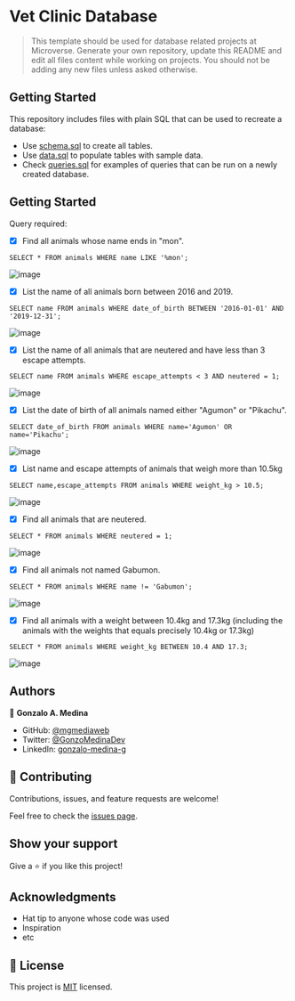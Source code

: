 # Vet Clinic Database

> This template should be used for database related projects at Microverse.
> Generate your own repository, update this README and edit all files content while working on projects. You should not be adding any new files unless asked otherwise.

## Getting Started

This repository includes files with plain SQL that can be used to recreate a database:

- Use [schema.sql](./schema.sql) to create all tables.
- Use [data.sql](./data.sql) to populate tables with sample data.
- Check [queries.sql](./queries.sql) for examples of queries that can be run on a newly created database. 

## Getting Started

Query required:

- [x] Find all animals whose name ends in "mon".
```
SELECT * FROM animals WHERE name LIKE '%mon';
```
![image](https://user-images.githubusercontent.com/41912912/183305698-a61455eb-491b-4439-ba3b-a0b02c60d23c.png)


- [x] List the name of all animals born between 2016 and 2019.
```
SELECT name FROM animals WHERE date_of_birth BETWEEN '2016-01-01' AND '2019-12-31';
```
![image](https://user-images.githubusercontent.com/41912912/183305732-9cb9dff0-5bb7-4146-9210-72ae10e61726.png)


- [x] List the name of all animals that are neutered and have less than 3 escape attempts.
```
SELECT name FROM animals WHERE escape_attempts < 3 AND neutered = 1;
```
![image](https://user-images.githubusercontent.com/41912912/183305773-e2cc08a2-e98f-4fcc-a051-4b11d5fbd1ff.png)


- [x] List the date of birth of all animals named either "Agumon" or "Pikachu".
```
SELECT date_of_birth FROM animals WHERE name='Agumon' OR name='Pikachu';
```
![image](https://user-images.githubusercontent.com/41912912/183305898-9df01cf9-88d3-490a-aa34-4b7bf8e1e65d.png)


- [x] List name and escape attempts of animals that weigh more than 10.5kg
```
SELECT name,escape_attempts FROM animals WHERE weight_kg > 10.5;
```
![image](https://user-images.githubusercontent.com/41912912/183305963-28526c51-280e-43bb-b7ab-d23eaf57d320.png)


- [x] Find all animals that are neutered.
```
SELECT * FROM animals WHERE neutered = 1;
```
![image](https://user-images.githubusercontent.com/41912912/183306067-77a5b392-9368-4f2f-aa08-73ef73f4cd82.png)


- [x] Find all animals not named Gabumon.
```
SELECT * FROM animals WHERE name != 'Gabumon';
```
![image](https://user-images.githubusercontent.com/41912912/183306133-a3b19cc1-c582-4c61-a6d8-16ca96070ebc.png)


- [x] Find all animals with a weight between 10.4kg and 17.3kg (including the animals with the weights that equals precisely 10.4kg or 17.3kg)
```
SELECT * FROM animals WHERE weight_kg BETWEEN 10.4 AND 17.3;
```
![image](https://user-images.githubusercontent.com/41912912/183306190-4112db27-e22e-4d81-8bc1-ff1af4e6171b.png)


## Authors

👤 **Gonzalo A. Medina**

- GitHub: [@mgmediaweb](https://github.com/mgmediaweb)
- Twitter: [@GonzoMedinaDev](https://twitter.com/GonzoMedinaDev)
- LinkedIn: [gonzalo-medina-g](https://www.linkedin.com/in/gonzalo-medina-g/)

## 🤝 Contributing

Contributions, issues, and feature requests are welcome!

Feel free to check the [issues page](../../issues/).

## Show your support

Give a ⭐️ if you like this project!

## Acknowledgments

- Hat tip to anyone whose code was used
- Inspiration
- etc

## 📝 License

This project is [MIT](./MIT.md) licensed.
